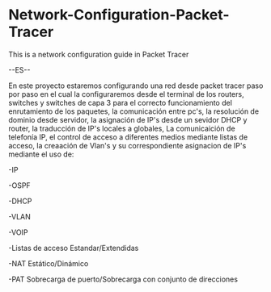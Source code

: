 # Network-Configuration-Packet-Tracer
This is a network configuration guide in Packet Tracer

--ES--

En este proyecto estaremos configurando una red desde packet tracer paso por paso en el cual la configuraremos desde el terminal de los routers, switches y switches de capa 3 para el correcto funcionamiento del enrutamiento de los paquetes, la comunicación entre pc's, la resolución de dominio desde servidor, la asignación de IP's desde un sevidor DHCP y router, la traducción de IP's locales a globales, La comunicaición de telefonía IP, el control de acceso a diferentes medios mediante listas de acceso, la creaación de Vlan's y su correspondiente asignacion de IP's mediante el uso de:

-IP

-OSPF

-DHCP

-VLAN

-VOIP

-Listas de acceso Estandar/Extendidas

-NAT Estático/Dinámico

-PAT Sobrecarga de puerto/Sobrecarga con conjunto de direcciones
